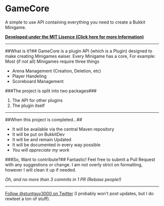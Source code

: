 GameCore
=========

A simple to use API containing everything you need to create a Bukkit Minigame.

**[Developed under the MIT Lisence (Click here for more Information)]**

---
##What is it?##
GameCore is a plugin API (which is a Plugin) designed to make creating Minigames eaiser. Every Minigame has a core, For example:
Most (if not all) Minigames require three things
* Arena Management (Creation, Deletion, etc)
* Player Handeling
* Scoreboard Management

###The project is split into two packages###
 1. The API for other plugins
 2. The plugin itself
---
##When this project is completed...##
* It will be available via the central Maven repository
* It will be put on BukkitDev
* It will be and remain Updated
* It will be documented in every way possible
* *You will appreciate my work*

###So, Want to contribute?##
Fantastic! Feel free to submit a Pull Request with any suggestions or change. I am not overly strict on formatting, however I will clean it up if needed.

*Oh, and no more than 3 commits in 1 PR (Rebase people!)*

---
[Follow @stuntguy3000 on Twitter] (I probably won't post updates, but I do rewteet a ton of stuff).

[Developed under the MIT Lisence (Click here for more Information)]:https://github.com/stuntguy3000/GameCore/blob/master/LICENSE
[Follow @stuntguy3000 on Twitter]:https://twitter.com/stuntguy3000